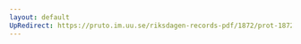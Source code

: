 ```yaml
---
layout: default
UpRedirect: https://pruto.im.uu.se/riksdagen-records-pdf/1872/prot-1872--ak--506/prot-1872--ak--506_010.pdf
---
```

